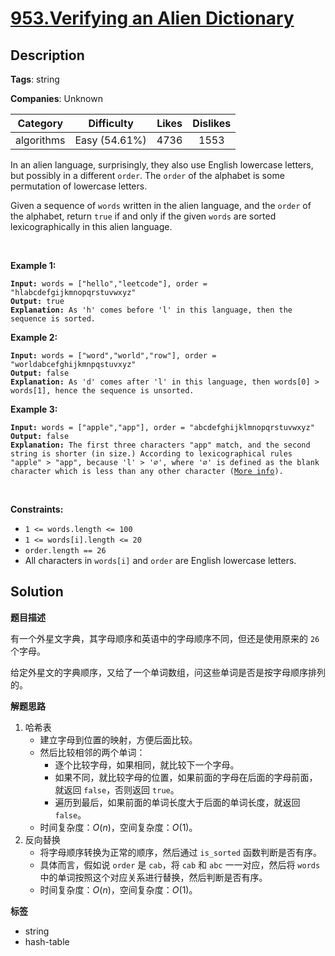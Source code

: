 # [953.Verifying an Alien Dictionary](https://leetcode.com/problems/verifying-an-alien-dictionary/description/)

## Description

**Tags**: string

**Companies**: Unknown

|  Category  |  Difficulty   | Likes | Dislikes |
| :--------: | :-----------: | :---: | :------: |
| algorithms | Easy (54.61%) | 4736  |   1553   |

<p>In an alien language, surprisingly, they also use English lowercase letters, but possibly in a different <code>order</code>. The <code>order</code> of the alphabet is some permutation of lowercase letters.</p>
<p>Given a sequence of <code>words</code> written in the alien language, and the <code>order</code> of the alphabet, return <code>true</code> if and only if the given <code>words</code> are sorted lexicographically in this alien language.</p>
<p>&nbsp;</p>
<p><strong class="example">Example 1:</strong></p>
<pre><code><strong>Input:</strong> words = [&quot;hello&quot;,&quot;leetcode&quot;], order = &quot;hlabcdefgijkmnopqrstuvwxyz&quot;
<strong>Output:</strong> true
<strong>Explanation: </strong>As &#39;h&#39; comes before &#39;l&#39; in this language, then the sequence is sorted.</code></pre>
<p><strong class="example">Example 2:</strong></p>
<pre><code><strong>Input:</strong> words = [&quot;word&quot;,&quot;world&quot;,&quot;row&quot;], order = &quot;worldabcefghijkmnpqstuvxyz&quot;
<strong>Output:</strong> false
<strong>Explanation: </strong>As &#39;d&#39; comes after &#39;l&#39; in this language, then words[0] &gt; words[1], hence the sequence is unsorted.</code></pre>
<p><strong class="example">Example 3:</strong></p>
<pre><code><strong>Input:</strong> words = [&quot;apple&quot;,&quot;app&quot;], order = &quot;abcdefghijklmnopqrstuvwxyz&quot;
<strong>Output:</strong> false
<strong>Explanation: </strong>The first three characters &quot;app&quot; match, and the second string is shorter (in size.) According to lexicographical rules &quot;apple&quot; &gt; &quot;app&quot;, because &#39;l&#39; &gt; &#39;&empty;&#39;, where &#39;&empty;&#39; is defined as the blank character which is less than any other character (<a href="https://en.wikipedia.org/wiki/Lexicographical_order" target="_blank">More info</a>).</code></pre>
<p>&nbsp;</p>
<p><strong>Constraints:</strong></p>
<ul>
  <li><code>1 &lt;= words.length &lt;= 100</code></li>
  <li><code>1 &lt;= words[i].length &lt;= 20</code></li>
  <li><code>order.length == 26</code></li>
  <li>All characters in <code>words[i]</code> and <code>order</code> are English lowercase letters.</li>
</ul>

## Solution

**题目描述**

有一个外星文字典，其字母顺序和英语中的字母顺序不同，但还是使用原来的 `26` 个字母。

给定外星文的字典顺序，又给了一个单词数组，问这些单词是否是按字母顺序排列的。

**解题思路**

1. 哈希表
   - 建立字母到位置的映射，方便后面比较。
   - 然后比较相邻的两个单词：
     - 逐个比较字母，如果相同，就比较下一个字母。
     - 如果不同，就比较字母的位置，如果前面的字母在后面的字母前面，就返回 `false`，否则返回 `true`。
     - 遍历到最后，如果前面的单词长度大于后面的单词长度，就返回 `false`。
   - 时间复杂度：$O(n)$，空间复杂度：$O(1)$。
2. 反向替换
   - 将字母顺序转换为正常的顺序，然后通过 `is_sorted` 函数判断是否有序。
   - 具体而言，假如说 `order` 是 `cab`，将 `cab` 和 `abc` 一一对应，然后将 `words` 中的单词按照这个对应关系进行替换，然后判断是否有序。
   - 时间复杂度：$O(n)$，空间复杂度：$O(1)$。

**标签**

- string
- hash-table
